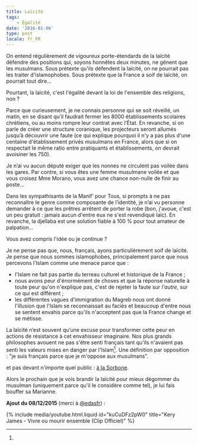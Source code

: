 ```yaml
---
title: Laïcité
tags:
    - Égalité
date: '2016-01-06'
type: post
locale: fr_FR
---
```


On entend régulièrement de vigoureux porte-étendards de la laïcité défendre des positions qui, soyons honnêtes deux minutes, ne gênent que les musulmans. Sous prétexte qu'ils défendent la laïcité, on ne pourrait pas les traiter d'islamophobes. Sous prétexte que la France a soif de laïcité, on pourrait tout dire…

Pourtant, la laïcité, c'est l'égalité devant la loi de l'ensemble des religions, non ?

<!-- more -->

Parce que curieusement, je ne connais personne qui se soit réveillé, un matin, en se disant qu’il faudrait fermer les 8000 établissements scolaires chrétiens, ou au moins rompre leur contrat avec l’État. En revanche, si on parle de créer une structure coranique, les projecteurs seront allumés jusqu’à découvrir une faute (ce qui explique pourquoi il n'y a pas plus d'une centaine d'établissement privés musulmans en France, alors que si on respectait le même ratio entre pratiquants et établissements, on devrait avoisiner les 750).

Je n’ai vu aucun député exiger que les nonnes ne circulent pas voilée dans les gares. Par contre, si vous êtes une femme musulmane voilée et que vous croisez Mme Morano, vous avez une chance non-nulle de finir au poste…

Dans les sympathisants de la Manif’ pour Tous, si prompts à ne pas reconnaître le genre comme composante de l’identité, je n’ai vu personne demander à ce que les prêtres arrêtent de porter la robe (bon, j'avoue, c'est un peu gratuit&nbsp;: jamais aucun d'entre eux ne s'est revendiqué laïc). En revanche, la djellaba est une solution fiable à 100 % pour tout amateur de palpation…

Vous avez compris l'idée ou je continue ?

Je ne pense pas que, nous, français, ayons particulièrement soif de laïcité. Je pense que nous sommes islamophobes, principalement parce que nous percevons l'Islam comme une menace parce que :

* l'Islam ne fait pas partie du terreau culturel et historique de la France ;
* nous avons peur d'énormément de choses et que la réponse naturelle à toute peur qu'on n'explique pas, c'est de rejeter la faute sur _l'autre_, sur ce qui est différent ;
* les différentes vagues d'immigration du Magreb nous ont donné l'illusion que l'Islam se reconnaissait au faciès et beaucoup d'entre nous se sentent envahis parce qu'ils n'acceptent pas que la France change et se métisse.

La laïcité n’est souvent qu’une excuse pour transformer cette peur en actions de résistance à cet envahisseur imaginaire. Nos plus grands philosophes avouent ne pas s'être senti français tant qu'ils n'avaient pas senti les valeurs mises en danger par l'Islam[^1]. Une définition par opposition : "je suis français parce que je m'oppose aux musulmans".

[^1]:

  et pas devant n'importe quel public : [à la Sorbone](http://lmsi.net/Dehors-dehoooooooors).

Alors le prochain que je vois brandir la laïcité pour mieux dégommer du musulman (uniquement parce qu'il le considère comme tel), je lui fais bouffer sa Marianne.

**Ajout du 08/12/2015** (merci à [@edasfr](https://twitter.com/edasfr/status/685561808036474880))&nbsp;:

{% include media/youtube.html.liquid id="kuCuDFz2pW0" title="Kery James - Vivre ou mourir ensemble (Clip Officiel)" %}